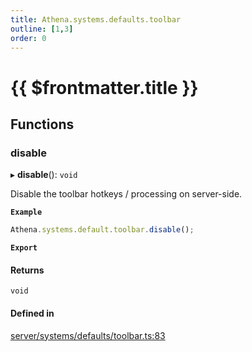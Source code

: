 ```yaml
---
title: Athena.systems.defaults.toolbar
outline: [1,3]
order: 0
---
```


# {{ $frontmatter.title }}


## Functions

### disable

▸ **disable**(): `void`

Disable the toolbar hotkeys / processing on server-side.

**`Example`**

```ts
Athena.systems.default.toolbar.disable();
```

**`Export`**

#### Returns

`void`

#### Defined in

[server/systems/defaults/toolbar.ts:83](https://github.com/Stuyk/altv-athena/blob/627294b/src/core/server/systems/defaults/toolbar.ts#L83)
